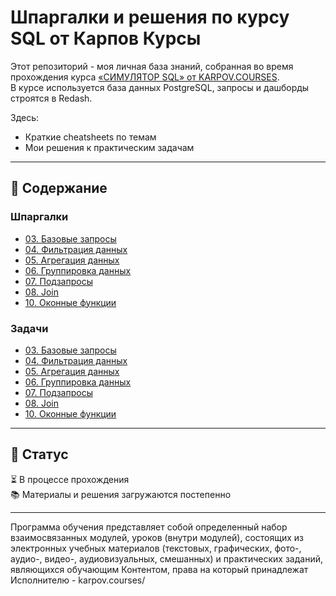 # Шпаргалки и решения по курсу SQL от Карпов Курсы

Этот репозиторий - моя личная база знаний, собранная во время прохождения курса [«СИМУЛЯТОР SQL» от KARPOV.COURSES](https://karpov.courses/simulator-sql).  
В курсе используется база данных PostgreSQL, запросы и дашборды строятся в Redash.

Здесь:
- Краткие cheatsheets по темам
- Мои решения к практическим задачам

---

## 📑 Содержание

### Шпаргалки
- [03. Базовые запросы](https://github.com/Lunalykaya/sql_karpov_course_notes/blob/main/cheatsheets/03_basic_queries.md)
- [04. Фильтрация данных]()
- [05. Агрегация данных]()
- [06. Группировка данных]()
- [07. Подзапросы]()
- [08. Join]()
- [10. Оконные функции]()

### Задачи
- [03. Базовые запросы]()
- [04. Фильтрация данных]()
- [05. Агрегация данных]()
- [06. Группировка данных]()
- [07. Подзапросы]()
- [08. Join]()
- [10. Оконные функции]()
---

## 📌 Статус

⏳ В процессе прохождения  
📚 Материалы и решения загружаются постепенно

---
Программа обучения представляет собой определенный набор взаимосвязанных модулей, уроков (внутри модулей), состоящих из электронных учебных материалов (текстовых, графических, фото-, аудио-, видео-, аудиовизуальных, смешанных) и практических заданий, являющихся обучающим Контентом, права на который принадлежат Исполнителю - karpov.courses/
